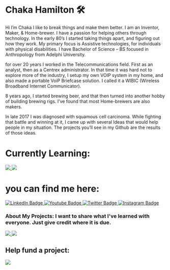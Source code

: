 # Chaka Hamilton 🛠️


Hi I’m Chaka I like to break things and make them better.  I am an Inventor, Maker, & Home-brewer.  I have a passion for helping others through technology. In the early 80’s I started  taking things apart, and figuring out how they work. My primary focus  is Assistive technologies, for individuals with physical disabilities. I have Bachelor of Science – BS focused in Anthropology from Adelphi University.

for over 20 years I worked in the Telecommunications field. First as an analyst, then as a Centrex administrator. In that time it was hard not to explore more of the industry, I setup my own VOIP system in my home, and also made a portable VoiP Briefcase solution. I called it a WIBIC (Wireless Broadband Internet Communicator). 


8 years ago, I started brewing beer, and that then turned into another hobby of building brewing rigs. I’ve found that most Home-brewers are also makers. 

In late 2017 I was diagnosed with squamous cell carcinoma. While fighting that battle and winning at it, I came up with several Ideas that would help people in my situation. The projects you’ll see in my Github are the results of those ideas. 



# Currently Learning:
<div id="learning">
  <a href="https://www.kodular.io">
<img src="https://img.shields.io/badge/Android-3DDC84?style=for-the-badge&logo=android&logoColor=blue"/>
  </a>
  <a href="https://www.arduino.cc/reference/en/">
<img src="https://img.shields.io/badge/C%2B%2B-00599C?style=for-the-badge&logo=c%2B%2B&logoColor=white"/>
  </a>
</div>

# you can find me here:
<div id="badges">
  <a href="https://www.linkedin.com/in/chakahamilton/?lipi=urn%3Ali%3Apage%3Ad_flagship3_feed%3BvgcxJAJ0ReSr4f2vY0zdiA%3D%3D">
    <img src="https://img.shields.io/badge/LinkedIn-blue?style=for-the-badge&logo=linkedin&logoColor=white" alt="LinkedIn Badge"/>
  </a>
  <a href="https://www.youtube.com/chakahamilton">
    <img src="https://img.shields.io/badge/YouTube-red?style=for-the-badge&logo=youtube&logoColor=white" alt="Youtube Badge"/>
  </a>
  <a href="https://twitter.com/chakahamilton">
    <img src="https://img.shields.io/badge/Twitter-blue?style=for-the-badge&logo=twitter&logoColor=white" alt="Twitter Badge"/>
  </a>
  <a href="https://instagram.com/chakahamilton/">
  <img src="https://img.shields.io/badge/Instagram-E4405F?style=for-the-badge&logo=instagram&logoColor=white" alt="Instagram Badge"/>
  </a>
  
</div>

### About My Projects: I want to share what I've learned with everyone. Just give credit where it is due. 
<div id="License">
  <a href="https://opensource.org/licenses/MIT">
  <img src="https://img.shields.io/badge/License-MIT-yellow.svg"/>
  </a>
  
  <a href="https://creativecommons.org/licenses/by-sa/4.0/">
   <img src="https://img.shields.io/badge/License-CC%20BY--SA%204.0-yellowgreen"/>
  </a>
</div>

## Help fund a project:
<a href="https://paypal.me/chakahamilton/2">
<img src="https://img.shields.io/badge/PayPal-00457C?style=for-the-badge&logo=paypal&logoColor=white"/>
  </a>

